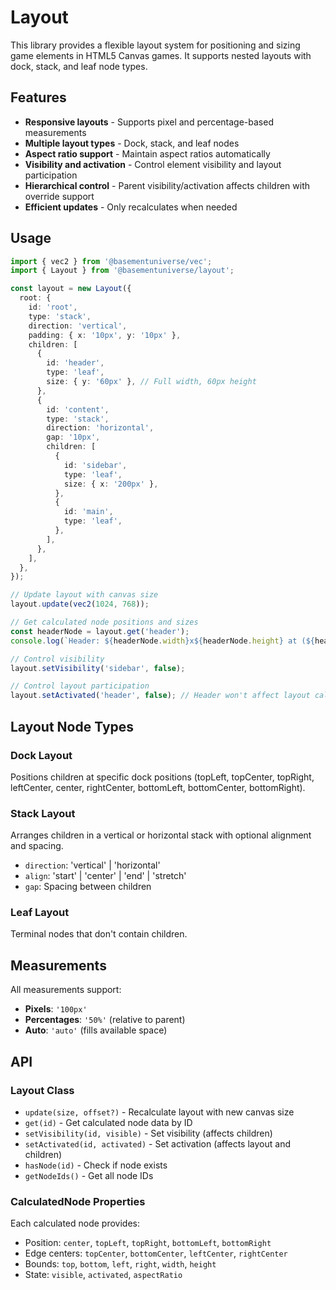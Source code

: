 # Layout

This library provides a flexible layout system for positioning and sizing game elements in HTML5 Canvas games. It supports nested layouts with dock, stack, and leaf node types.

## Features

- **Responsive layouts** - Supports pixel and percentage-based measurements
- **Multiple layout types** - Dock, stack, and leaf nodes
- **Aspect ratio support** - Maintain aspect ratios automatically
- **Visibility and activation** - Control element visibility and layout participation
- **Hierarchical control** - Parent visibility/activation affects children with override support
- **Efficient updates** - Only recalculates when needed

## Usage

```typescript
import { vec2 } from '@basementuniverse/vec';
import { Layout } from '@basementuniverse/layout';

const layout = new Layout({
  root: {
    id: 'root',
    type: 'stack',
    direction: 'vertical',
    padding: { x: '10px', y: '10px' },
    children: [
      {
        id: 'header',
        type: 'leaf',
        size: { y: '60px' }, // Full width, 60px height
      },
      {
        id: 'content',
        type: 'stack',
        direction: 'horizontal',
        gap: '10px',
        children: [
          {
            id: 'sidebar',
            type: 'leaf',
            size: { x: '200px' },
          },
          {
            id: 'main',
            type: 'leaf',
          },
        ],
      },
    ],
  },
});

// Update layout with canvas size
layout.update(vec2(1024, 768));

// Get calculated node positions and sizes
const headerNode = layout.get('header');
console.log(`Header: ${headerNode.width}x${headerNode.height} at (${headerNode.left}, ${headerNode.top})`);

// Control visibility
layout.setVisibility('sidebar', false);

// Control layout participation
layout.setActivated('header', false); // Header won't affect layout calculations
```

## Layout Node Types

### Dock Layout
Positions children at specific dock positions (topLeft, topCenter, topRight, leftCenter, center, rightCenter, bottomLeft, bottomCenter, bottomRight).

### Stack Layout
Arranges children in a vertical or horizontal stack with optional alignment and spacing.

- `direction`: 'vertical' | 'horizontal'
- `align`: 'start' | 'center' | 'end' | 'stretch'
- `gap`: Spacing between children

### Leaf Layout
Terminal nodes that don't contain children.

## Measurements

All measurements support:
- **Pixels**: `'100px'`
- **Percentages**: `'50%'` (relative to parent)
- **Auto**: `'auto'` (fills available space)

## API

### Layout Class

- `update(size, offset?)` - Recalculate layout with new canvas size
- `get(id)` - Get calculated node data by ID
- `setVisibility(id, visible)` - Set visibility (affects children)
- `setActivated(id, activated)` - Set activation (affects layout and children)
- `hasNode(id)` - Check if node exists
- `getNodeIds()` - Get all node IDs

### CalculatedNode Properties

Each calculated node provides:
- Position: `center`, `topLeft`, `topRight`, `bottomLeft`, `bottomRight`
- Edge centers: `topCenter`, `bottomCenter`, `leftCenter`, `rightCenter`
- Bounds: `top`, `bottom`, `left`, `right`, `width`, `height`
- State: `visible`, `activated`, `aspectRatio`

